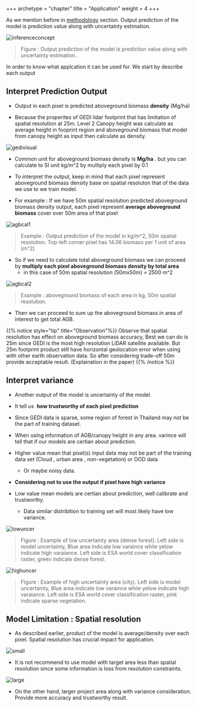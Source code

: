+++
archetype = "chapter"
title = "Application"
weight = 4
+++

As we mention before in [methodology](/model/methodology/) section. Output prediction of the model is prediction value along with uncertainty estimation.

![inferenceconcept](/inferenceconcept.png?height=400px)
> Figure : Output prediction of the model is prediction value along with uncertainty estimation.. 

In order to know what applcation it can be used for. We start by describe each output 

## Interpret Prediction  Output

- Output in each pixel is predicted aboveground biomass **density** (Mg/ha)

- Because the properites of GEDI lidar footprint that has limitation of spatial resolution at 25m. Level 2 Canopy height was calculate as average height in fooprint region and aboveground biomass that model from canopy height as input then calculate as density.

![gedivisual](/gedivisual.png?width=400px)

- Common unit for aboveground biomass density is **Mg/ha** . but you can calculate to SI unit kg/m^2 by multiply each pixel by 0.1

- To interpret the output, keep in mind that each pixel represent aboveground biomass density base on spatial resoluton that of the data we use to we train model.

- For example : If we have 50m spatial resolution predicted aboveground biomass density output, each pixel represent **average aboveground biomass** cover over 50m area of that pixel

![agbcal1](/agbcal1.png)
> Example : Output prediction of the model in kg/m^2, 50m spatial resolution. Top-left corner pixel has 14.06 biomass per 1 unit of area (m^2)

- So if we need to calculate total aboveground biomass we can proceed by **multiply each pixel aboveground biomass density by total area**
    - in this case of 50m spatial resolution (50mx50m) = 2500 m^2 

![agbcal2](/agbcal2.png)
> Example : aboveground biomass of each area in kg, 50m spatial resolution.

- Then we can proceed to sum up the aboveground biomass in area of interest to get total AGB.

{{% notice style="tip" title="Observation"%}}
Observe that spatial resolution has effect on aboveground biomass accuracy, Best we can do is 25m since GEDI is the most high resolution LiDAR satellite available. But 25m footprint product still have horizontal geolocation error when using with other earth observation data. So after considering trade-off 50m provide acceptable result. (Explaination in the paper)
{{% /notice %}}

## Interpret variance

- Another output of the model is uncertainty of the model.
- It tell us  **how trustworthy of each pixel prediction**
- Since GEDI data is sparse, some region of forest in Thailand may not be the part of training dataset.
- When using information of AGB/canopy height in any area. varince will tell that if our models are certian about prediction.
- Higher value mean that pixel(s) input data may not be part of the training data set (Cloud , urban area , non-vegetation) or OOD data
    - Or maybe noisy data.
- **Considering not to use the output if pixel have high variance**

- Low value mean models are certian about prediction, well calibrate and trustworthy.
    - Data similar distribition to training set will most likely have low variance.

![lowuncer](/lowuncer.png) 
>Figure : Example of low uncertainty area (dense forest). Left side is model uncertainty, Blue area indicate low varaince while yelow indicate high varaiance. Left side is ESA world cover classification raster, green indicate dense forest.

![highuncer](/highuncer.png)
 >Figure : Example of high uncertainty area (city). Left side is model uncertainty, Blue area indicate low varaince while yelow indicate high varaiance. Left side is ESA world cover classification raster, pink indicate sparse vegetation.

 ## Model Limitation : Spatial resolution

- As described earlier, product of the model is average/density over each pixel. Spatial resolution has crucial impact for application.

![small](/small.png)

- It is not recommend to use model with target area less than spatial resolution since some information is loss from resolution constraints.

![large](/large.png)

- On the other hand, larger project area along with variance consideration. Provide more accuracy and trustworthy result.